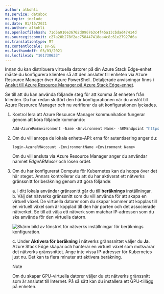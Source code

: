 ```yaml
---
author: alkohli
ms.service: databox
ms.topic: include
ms.date: 01/15/2021
ms.author: alkohli
ms.openlocfilehash: 71d5a910e36762d096763c4f45a13cbdad47414d
ms.sourcegitcommit: c27a20b278f2ac758447418ea4c8c61e27927d6a
ms.translationtype: MT
ms.contentlocale: sv-SE
ms.lasthandoff: 03/03/2021
ms.locfileid: "101730633"
---
```

Innan du kan distribuera virtuella datorer på din Azure Stack Edge-enhet måste du konfigurera klienten så att den ansluter till enheten via Azure Resource Manager över Azure PowerShell. Detaljerade anvisningar finns i [Anslut till Azure Resource Manager på Azure Stack Edge-enhet](../articles/databox-online/azure-stack-edge-j-series-connect-resource-manager.md).

Se till att du kan använda följande steg för att komma åt enheten från klienten. Du har redan slutfört den här konfigurationen när du anslöt till Azure Resource Manager och nu verifierar du att konfigurationen lyckades. 

1. Kontrol lera att Azure Resource Manager kommunikation fungerar genom att köra följande kommando:     

    ```powershell
    Add-AzureRmEnvironment -Name <Environment Name> -ARMEndpoint "https://management.<appliance name>.<DNSDomain>"
    ```

1. Om du vill anropa de lokala enhets-API: erna för autentisering anger du: 

    `login-AzureRMAccount -EnvironmentName <Environment Name>`

    Om du vill ansluta via Azure Resource Manager anger du användar namnet *EdgeARMuser* och lösen ordet.

1. Om du har konfigurerat Compute för Kubernetes kan du hoppa över det här steget. Annars kontrollerar du att du har aktiverat ett nätverks gränssnitt för beräkning genom att göra följande: 

   a. I ditt lokala användar gränssnitt går du till **beräknings** inställningar.  
   b. Välj det nätverks gränssnitt som du vill använda för att skapa en virtuell växel. De virtuella datorer som du skapar kommer att kopplas till en virtuell växel som är kopplad till den här porten och det associerade nätverket. Se till att välja ett nätverk som matchar IP-adressen som du ska använda för den virtuella datorn.  

    ![Skärm bild av fönstret för nätverks inställningar för beräknings konfiguration.](../articles/databox-online/media/azure-stack-edge-gpu-deploy-virtual-machine-templates/enable-compute-setting.png)

   c. Under **Aktivera för beräkning** i nätverks gränssnittet väljer du **Ja**. Azure Stack Edge skapar och hanterar en virtuell växel som motsvarar det nätverks gränssnittet. Ange inte vissa IP-adresser för Kubernetes just nu. Det kan ta flera minuter att aktivera beräkning.

    > [!NOTE]
    > Om du skapar GPU-virtuella datorer väljer du ett nätverks gränssnitt som är anslutet till Internet. På så sätt kan du installera ett GPU-tillägg på enheten.


